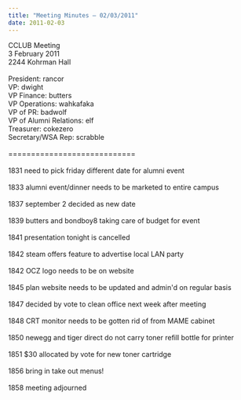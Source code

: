 ```yaml
---
title: "Meeting Minutes – 02/03/2011"
date: 2011-02-03
---
```

CCLUB Meeting<br />
3 February 2011<br />
2244 Kohrman Hall<br />
<br />
President: rancor<br />
VP: dwight<br />
VP Finance: butters<br />
VP Operations: wahkafaka<br />
VP of PR: badwolf<br />
VP of Alumni Relations: elf<br />
Treasurer: cokezero<br />
Secretary/WSA Rep: scrabble<br />
<br />
============================<br />
<br />
1831 need to pick friday different date for alumni event<br />
<br />
1833 alumni event/dinner needs to be marketed to entire campus<br />
<br />
1837 september 2 decided as new date<br />
<br />
1839 butters and bondboy8 taking care of budget for event<br />
<br />
1841 presentation tonight is cancelled<br />
<br />
1842 steam offers feature to advertise local LAN party<br />
<br />
1842 OCZ logo needs to be on website<br />
<br />
1845 plan website needs to be updated and admin'd on regular basis<br />
<br />
1847 decided by vote to clean office next week after meeting<br />
<br />
1848 CRT monitor needs to be gotten rid of from MAME cabinet<br />
<br />
1850 newegg and tiger direct do not carry toner refill bottle for printer<br />
<br />
1851 $30 allocated by vote for new toner cartridge<br />
<br />
1856 bring in take out menus!<br />
<br />
1858 meeting adjourned<br />
